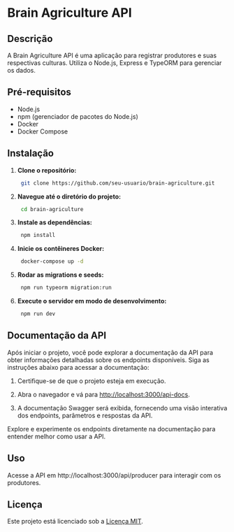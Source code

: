# Brain Agriculture API

## Descrição
A Brain Agriculture API é uma aplicação para registrar produtores e suas respectivas culturas. Utiliza o Node.js, Express e TypeORM para gerenciar os dados.

## Pré-requisitos
- Node.js
- npm (gerenciador de pacotes do Node.js)
- Docker
- Docker Compose

## Instalação
1. **Clone o repositório:**

   ```bash
    git clone https://github.com/seu-usuario/brain-agriculture.git
2. **Navegue até o diretório do projeto:**
   ```bash
    cd brain-agriculture
3. **Instale as dependências:**
   ```bash
    npm install

4. **Inicie os contêineres Docker:**
   ```bash
    docker-compose up -d
4. **Rodar as migrations e seeds:**
   ```bash
    npm run typeorm migration:run
5. **Execute o servidor em modo de desenvolvimento:**
   ```bash
    npm run dev

## Documentação da API

Após iniciar o projeto, você pode explorar a documentação da API para obter informações detalhadas sobre os endpoints disponíveis. Siga as instruções abaixo para acessar a documentação:

1. Certifique-se de que o projeto esteja em execução.

2. Abra o navegador e vá para [http://localhost:3000/api-docs](http://localhost:3000/api-docs).

3. A documentação Swagger será exibida, fornecendo uma visão interativa dos endpoints, parâmetros e respostas da API.

Explore e experimente os endpoints diretamente na documentação para entender melhor como usar a API.

## Uso

Acesse a API em http://localhost:3000/api/producer para interagir com os produtores.


## Licença

Este projeto está licenciado sob a [Licença MIT](LICENSE).